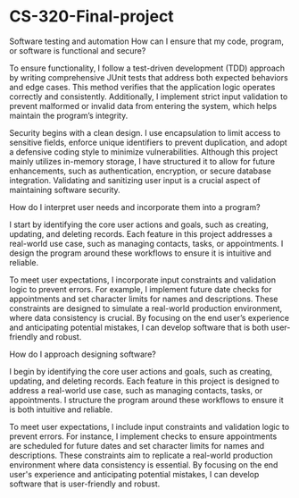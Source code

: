 # CS-320-Final-project
Software testing and automation 
How can I ensure that my code, program, or software is functional and secure?

To ensure functionality, I follow a test-driven development (TDD) approach by writing comprehensive JUnit tests that address both expected behaviors and edge cases. This method verifies that the application logic operates correctly and consistently. Additionally, I implement strict input validation to prevent malformed or invalid data from entering the system, which helps maintain the program’s integrity.

Security begins with a clean design. I use encapsulation to limit access to sensitive fields, enforce unique identifiers to prevent duplication, and adopt a defensive coding style to minimize vulnerabilities. Although this project mainly utilizes in-memory storage, I have structured it to allow for future enhancements, such as authentication, encryption, or secure database integration. Validating and sanitizing user input is a crucial aspect of maintaining software security.

How do I interpret user needs and incorporate them into a program?

I start by identifying the core user actions and goals, such as creating, updating, and deleting records. Each feature in this project addresses a real-world use case, such as managing contacts, tasks, or appointments. I design the program around these workflows to ensure it is intuitive and reliable.

To meet user expectations, I incorporate input constraints and validation logic to prevent errors. For example, I implement future date checks for appointments and set character limits for names and descriptions. These constraints are designed to simulate a real-world production environment, where data consistency is crucial. By focusing on the end user’s experience and anticipating potential mistakes, I can develop software that is both user-friendly and robust.

How do I approach designing software?

I begin by identifying the core user actions and goals, such as creating, updating, and deleting records. Each feature in this project is designed to address a real-world use case, such as managing contacts, tasks, or appointments. I structure the program around these workflows to ensure it is both intuitive and reliable.

To meet user expectations, I include input constraints and validation logic to prevent errors. For instance, I implement checks to ensure appointments are scheduled for future dates and set character limits for names and descriptions. These constraints aim to replicate a real-world production environment where data consistency is essential. By focusing on the end user's experience and anticipating potential mistakes, I can develop software that is user-friendly and robust.
